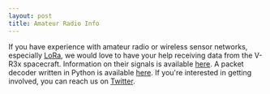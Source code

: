 ```yaml
---
layout: post
title: Amateur Radio Info
---
```


If you have experience with amateur radio or wireless sensor networks, especially [LoRa](https://en.wikipedia.org/wiki/LoRa), we would love to have your help receiving data from the V-R3x spacecraft. Information on their signals is available [here](https://gitlab.com/librespacefoundation/satnogs-ops/-/issues/142). A packet decoder written in Python is available [here](https://mybinder.org/v2/gh/maholli/VR3X-decoder/main?filepath=notebook.ipynb). If you're interested in getting involved, you can reach us on [Twitter](https://twitter.com/VR3xSpace).
